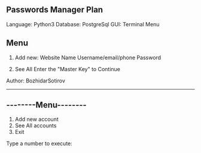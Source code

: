

Passwords Manager Plan
---

Language: Python3
Database: PostgreSql
GUI: Terminal Menu



Menu
---

1. Add new:
   Website Name
   Username/email/phone
   Password

2. See All
   Enter the "Master Key" to Continue





Author: BozhidarSotirov

--------------------
--------Menu--------
--------------------

1. Add new account
2. See All accounts
3. Exit

Type a number to execute: 
